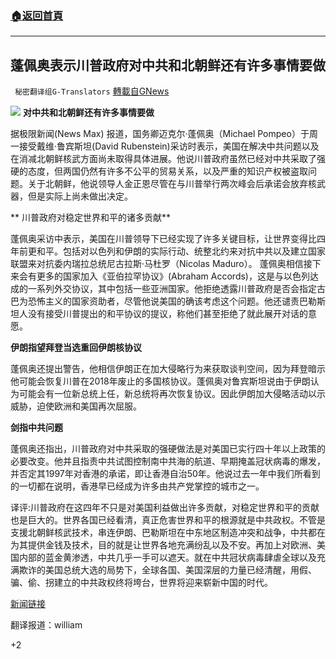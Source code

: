 ###  [:house:返回首頁](https://github.com/ourhimalayas/txt)
---

## 蓬佩奥表示川普政府对中共和北朝鲜还有许多事情要做
` 秘密翻译组G-Translators` [轉載自GNews](https://gnews.org/zh-hans/726169/)

![]()![](https://gnews.org/wp-content/uploads/2021/01/3-10.png)
**对中共和北朝鲜还有许多事情要做**

据极限新闻(News Max) 报道，国务卿迈克尔·蓬佩奥（Michael Pompeo）于周一接受戴维·鲁宾斯坦(David Rubenstein)采访时表示，美国在解决中共问题以及在消减北朝鲜核武方面尚未取得具体进展。他说川普政府虽然已经对中共采取了强硬的态度，但两国仍然有许多不公平的贸易关系，以及严重的知识产权被盗取问题。关于北朝鲜，他说领导人金正恩尽管在与川普举行两次峰会后承诺会放弃核武器，但是实际上尚未做出决定。

** 川普政府对稳定世界和平的诸多贡献**

蓬佩奥采访中表示，美国在川普领导下已经实现了许多关键目标，让世界变得比四年前更和平。包括对以色列和伊朗的实际行动、统整北约来对抗中共以及建立国家联盟来对抗委内瑞拉总统尼古拉斯·马杜罗（Nicolas Maduro）。 蓬佩奥相信接下来会有更多的国家加入《亚伯拉罕协议》(Abraham Accords)，这是与以色列达成的一系列外交协议，其中包括一些亚洲国家。他拒绝透露川普政府是否会指定古巴为恐怖主义的国家资助者，尽管他说美国的确该考虑这个问题。他还谴责巴勒斯坦人没有接受川普提出的和平协议的提议，称他们甚至拒绝了就此展开对话的意愿。

**伊朗指望拜登当选重回伊朗核协议**

蓬佩奥还提出警告，他相信伊朗正在加大侵略行为来获取谈判空间，因为拜登暗示他可能会恢复川普在2018年废止的多国核协议。蓬佩奥对鲁宾斯坦说由于伊朗认为可能会有一位新总统上任，新总统将再次恢复协议。因此伊朗加大侵略活动以示威胁，迫使欧洲和美国再次屈服。

**剑指中共问题**

蓬佩奥还指出，川普政府对中共采取的强硬做法是对美国已实行四十年以上政策的必要改变。他并且指责中共试图控制南中共海的航道、早期掩盖冠状病毒的爆发，并否定其1997年对香港的承诺，即让香港自治50年。他说过去一年中我们所看到的一切都在说明，香港早已经成为许多由共产党掌控的城市之一。

译评:川普政府在这四年不只是对美国利益做出许多贡献，对稳定世界和平的贡献也是巨大的。世界各国已经看清，真正危害世界和平的根源就是中共政权。不管是支援北朝鲜核武技术，串连伊朗、巴勒斯坦在中东地区制造冲突和战争，中共都在为其提供金钱及技术，目的就是让世界各地充满纷乱以及不安。再加上对欧洲、美国内部的蓝金黄渗透，中共几乎一手可以遮天。就在中共冠状病毒肆虐全球以及充满欺诈的美国总统大选的局势下，全球各国、美国深层的力量已经清醒，用假、骗、偷、拐建立的中共政权终将垮台，世界将迎来崭新中国的时代。

[新闻链接](https://www.newsmax.com/politics/pompeo-asia-hong-kong/2021/01/04/id/1004167/)

翻译报道：william

+2
